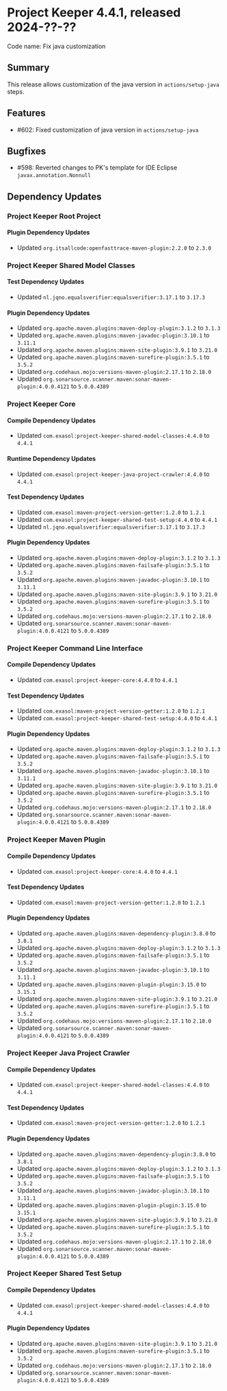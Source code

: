 # Project Keeper 4.4.1, released 2024-??-??

Code name: Fix java customization

## Summary

This release allows customization of the java version in `actions/setup-java` steps.

## Features

* #602: Fixed customization of java version in `actions/setup-java`

## Bugfixes

* #598: Reverted changes to PK's template for IDE Eclipse `javax.annotation.Nonnull`

## Dependency Updates

### Project Keeper Root Project

#### Plugin Dependency Updates

* Updated `org.itsallcode:openfasttrace-maven-plugin:2.2.0` to `2.3.0`

### Project Keeper Shared Model Classes

#### Test Dependency Updates

* Updated `nl.jqno.equalsverifier:equalsverifier:3.17.1` to `3.17.3`

#### Plugin Dependency Updates

* Updated `org.apache.maven.plugins:maven-deploy-plugin:3.1.2` to `3.1.3`
* Updated `org.apache.maven.plugins:maven-javadoc-plugin:3.10.1` to `3.11.1`
* Updated `org.apache.maven.plugins:maven-site-plugin:3.9.1` to `3.21.0`
* Updated `org.apache.maven.plugins:maven-surefire-plugin:3.5.1` to `3.5.2`
* Updated `org.codehaus.mojo:versions-maven-plugin:2.17.1` to `2.18.0`
* Updated `org.sonarsource.scanner.maven:sonar-maven-plugin:4.0.0.4121` to `5.0.0.4389`

### Project Keeper Core

#### Compile Dependency Updates

* Updated `com.exasol:project-keeper-shared-model-classes:4.4.0` to `4.4.1`

#### Runtime Dependency Updates

* Updated `com.exasol:project-keeper-java-project-crawler:4.4.0` to `4.4.1`

#### Test Dependency Updates

* Updated `com.exasol:maven-project-version-getter:1.2.0` to `1.2.1`
* Updated `com.exasol:project-keeper-shared-test-setup:4.4.0` to `4.4.1`
* Updated `nl.jqno.equalsverifier:equalsverifier:3.17.1` to `3.17.3`

#### Plugin Dependency Updates

* Updated `org.apache.maven.plugins:maven-deploy-plugin:3.1.2` to `3.1.3`
* Updated `org.apache.maven.plugins:maven-failsafe-plugin:3.5.1` to `3.5.2`
* Updated `org.apache.maven.plugins:maven-javadoc-plugin:3.10.1` to `3.11.1`
* Updated `org.apache.maven.plugins:maven-site-plugin:3.9.1` to `3.21.0`
* Updated `org.apache.maven.plugins:maven-surefire-plugin:3.5.1` to `3.5.2`
* Updated `org.codehaus.mojo:versions-maven-plugin:2.17.1` to `2.18.0`
* Updated `org.sonarsource.scanner.maven:sonar-maven-plugin:4.0.0.4121` to `5.0.0.4389`

### Project Keeper Command Line Interface

#### Compile Dependency Updates

* Updated `com.exasol:project-keeper-core:4.4.0` to `4.4.1`

#### Test Dependency Updates

* Updated `com.exasol:maven-project-version-getter:1.2.0` to `1.2.1`
* Updated `com.exasol:project-keeper-shared-test-setup:4.4.0` to `4.4.1`

#### Plugin Dependency Updates

* Updated `org.apache.maven.plugins:maven-deploy-plugin:3.1.2` to `3.1.3`
* Updated `org.apache.maven.plugins:maven-failsafe-plugin:3.5.1` to `3.5.2`
* Updated `org.apache.maven.plugins:maven-javadoc-plugin:3.10.1` to `3.11.1`
* Updated `org.apache.maven.plugins:maven-site-plugin:3.9.1` to `3.21.0`
* Updated `org.apache.maven.plugins:maven-surefire-plugin:3.5.1` to `3.5.2`
* Updated `org.codehaus.mojo:versions-maven-plugin:2.17.1` to `2.18.0`
* Updated `org.sonarsource.scanner.maven:sonar-maven-plugin:4.0.0.4121` to `5.0.0.4389`

### Project Keeper Maven Plugin

#### Compile Dependency Updates

* Updated `com.exasol:project-keeper-core:4.4.0` to `4.4.1`

#### Test Dependency Updates

* Updated `com.exasol:maven-project-version-getter:1.2.0` to `1.2.1`

#### Plugin Dependency Updates

* Updated `org.apache.maven.plugins:maven-dependency-plugin:3.8.0` to `3.8.1`
* Updated `org.apache.maven.plugins:maven-deploy-plugin:3.1.2` to `3.1.3`
* Updated `org.apache.maven.plugins:maven-failsafe-plugin:3.5.1` to `3.5.2`
* Updated `org.apache.maven.plugins:maven-javadoc-plugin:3.10.1` to `3.11.1`
* Updated `org.apache.maven.plugins:maven-plugin-plugin:3.15.0` to `3.15.1`
* Updated `org.apache.maven.plugins:maven-site-plugin:3.9.1` to `3.21.0`
* Updated `org.apache.maven.plugins:maven-surefire-plugin:3.5.1` to `3.5.2`
* Updated `org.codehaus.mojo:versions-maven-plugin:2.17.1` to `2.18.0`
* Updated `org.sonarsource.scanner.maven:sonar-maven-plugin:4.0.0.4121` to `5.0.0.4389`

### Project Keeper Java Project Crawler

#### Compile Dependency Updates

* Updated `com.exasol:project-keeper-shared-model-classes:4.4.0` to `4.4.1`

#### Test Dependency Updates

* Updated `com.exasol:maven-project-version-getter:1.2.0` to `1.2.1`

#### Plugin Dependency Updates

* Updated `org.apache.maven.plugins:maven-dependency-plugin:3.8.0` to `3.8.1`
* Updated `org.apache.maven.plugins:maven-deploy-plugin:3.1.2` to `3.1.3`
* Updated `org.apache.maven.plugins:maven-failsafe-plugin:3.5.1` to `3.5.2`
* Updated `org.apache.maven.plugins:maven-javadoc-plugin:3.10.1` to `3.11.1`
* Updated `org.apache.maven.plugins:maven-plugin-plugin:3.15.0` to `3.15.1`
* Updated `org.apache.maven.plugins:maven-site-plugin:3.9.1` to `3.21.0`
* Updated `org.apache.maven.plugins:maven-surefire-plugin:3.5.1` to `3.5.2`
* Updated `org.codehaus.mojo:versions-maven-plugin:2.17.1` to `2.18.0`
* Updated `org.sonarsource.scanner.maven:sonar-maven-plugin:4.0.0.4121` to `5.0.0.4389`

### Project Keeper Shared Test Setup

#### Compile Dependency Updates

* Updated `com.exasol:project-keeper-shared-model-classes:4.4.0` to `4.4.1`

#### Plugin Dependency Updates

* Updated `org.apache.maven.plugins:maven-site-plugin:3.9.1` to `3.21.0`
* Updated `org.apache.maven.plugins:maven-surefire-plugin:3.5.1` to `3.5.2`
* Updated `org.codehaus.mojo:versions-maven-plugin:2.17.1` to `2.18.0`
* Updated `org.sonarsource.scanner.maven:sonar-maven-plugin:4.0.0.4121` to `5.0.0.4389`
